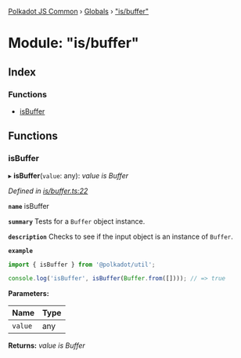 [Polkadot JS Common](../README.md) › [Globals](../globals.md) › ["is/buffer"](_is_buffer_.md)

# Module: "is/buffer"

## Index

### Functions

* [isBuffer](_is_buffer_.md#isbuffer)

## Functions

###  isBuffer

▸ **isBuffer**(`value`: any): *value is Buffer*

*Defined in [is/buffer.ts:22](https://github.com/polkadot-js/common/blob/27c474bd/packages/util/src/is/buffer.ts#L22)*

**`name`** isBuffer

**`summary`** Tests for a `Buffer` object instance.

**`description`** 
Checks to see if the input object is an instance of `Buffer`.

**`example`** 
<BR>

```javascript
import { isBuffer } from '@polkadot/util';

console.log('isBuffer', isBuffer(Buffer.from([]))); // => true
```

**Parameters:**

Name | Type |
------ | ------ |
`value` | any |

**Returns:** *value is Buffer*
